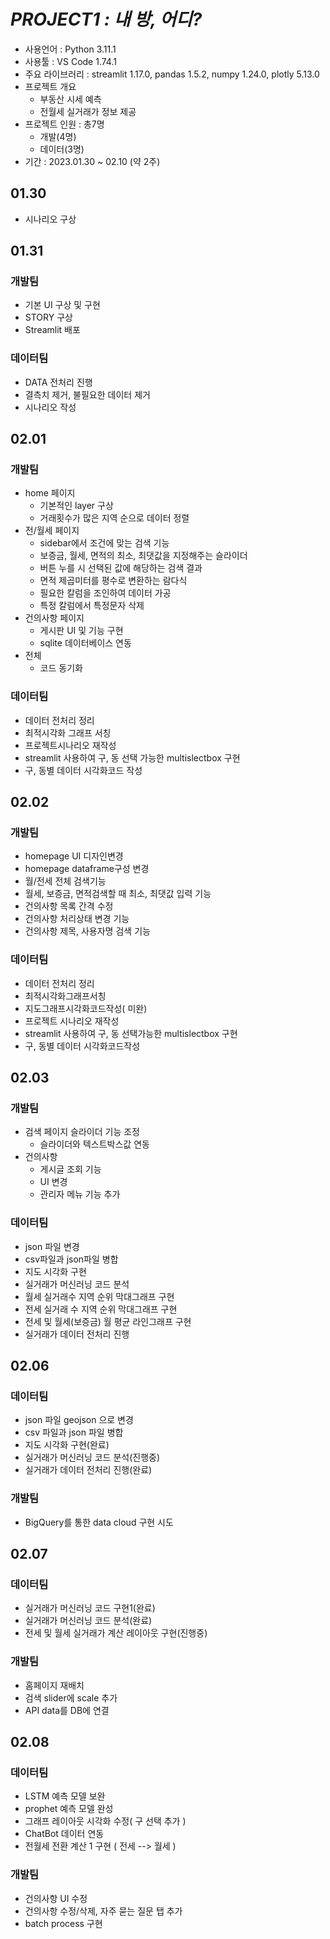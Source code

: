 # *PROJECT1 : 내 방, 어디?*

 - 사용언어 : Python 3.11.1
 - 사용툴 : VS Code 1.74.1
 - 주요 라이브러리 : streamlit 1.17.0, pandas 1.5.2, numpy 1.24.0, plotly 5.13.0
 - 프로젝트 개요
    - 부동산 시세 예측
    - 전월세 실거래가 정보 제공
 - 프로젝트 인원 : 총7명
    - 개발(4명)
    - 데이터(3명)
 - 기간 : 2023.01.30 ~ 02.10 (약 2주)


## 01.30
 - 시나리오 구상

## 01.31
### 개발팀
 - 기본 UI 구상 및 구현
 - STORY 구상
 - Streamlit 배포
### 데이터팀
 + DATA 전처리 진행
 + 결측치 제거, 불필요한 데이터 제거
 + 시나리오 작성

## 02.01
### 개발팀
- home 페이지
    - 기본적인 layer 구상
    - 거래횟수가 많은 지역 순으로 데이터 정렬
- 전/월세 페이지
    - sidebar에서 조건에 맞는 검색 기능
    - 보증금, 월세, 면적의 최소, 최댓값을 지정해주는 슬라이더
    - 버튼 누를 시 선택된 값에 해당하는 검색 결과
    - 면적 제곱미터를 평수로 변환하는 람다식
    - 필요한 칼럼을 조인하여 데이터 가공
    - 특정 칼럼에서 특정문자 삭제
- 건의사항 페이지
    - 게시판 UI 및 기능 구현
    - sqlite 데이터베이스 연동
- 전체
    - 코드 동기화
### 데이터팀
 - 데이터 전처리 정리
 - 최적시각화 그래프 서칭
 - 프로젝트시나리오 재작성
 - streamlit 사용하여 구, 동 선택 가능한 multislectbox 구현
 - 구, 동별 데이터 시각화코드 작성
 
## 02.02
### 개발팀
- homepage UI 디자인변경
- homepage dataframe구성 변경
- 월/전세 전체 검색기능
- 월세, 보증금, 면적검색할 때 최소, 최댓값 입력 기능
- 건의사항 목록 간격 수정
- 건의사항 처리상태 변경 기능
- 건의사항 제목, 사용자명 검색 기능
### 데이터팀
- 데이터 전처리 정리
- 최적시각화그래프서칭
- 지도그래프시각화코드작성( 미완)
- 프로젝트 시나리오 재작성
- streamlit 사용하여 구, 동 선택가능한 multislectbox 구현
-  구, 동별 데이터 시각화코드작성

## 02.03
### 개발팀
- 검색 페이지 슬라이더 기능 조정
    + 슬라이더와 텍스트박스값 연동
- 건의사항
    + 게시글 조회 기능
    + UI 변경
    + 관리자 메뉴 기능 추가
### 데이터팀
- json 파일 변경
- csv파일과 json파일 병합
- 지도 시각화 구현
- 실거래가 머신러닝 코드 분석
- 월세 실거래수 지역 순위 막대그래프 구현
- 전세 실거래 수 지역 순위 막대그래프 구현
- 전세 및 월세(보증금) 월 평균 라인그래프 구현
- 실거래가 데이터 전처리 진행


## 02.06
### 데이터팀
- json  파일 geojson 으로 변경
- csv 파일과 json 파일 병합
-  지도 시각화 구현(완료)
-  실거래가 머신러닝 코드 분석(진행중)
-  실거래가 데이터 전처리 진행(완료)
### 개발팀
- BigQuery를 통한 data cloud 구현 시도 


## 02.07
### 데이터팀
- 실거래가 머신러닝 코드 구현1(완료)
- 실거래가 머신러닝 코드 분석(완료)
- 전세 및 월세 실거래가 계산 레이아웃 구현(진행중)
### 개발팀
- 홈페이지 재배치
- 검색 slider에 scale 추가
- API data를 DB에 연결

## 02.08
### 데이터팀
- LSTM 예측 모델 보완
- prophet 예측 모델 완성
- 그래프 레이아웃 시각화 수정( 구 선택 추가 )
- ChatBot 데이터 연동
- 전월세 전환 계산 1 구현 ( 전세 --> 월세 )


### 개발팀
- 건의사항 UI 수정
- 건의사항 수정/삭제, 자주 묻는 질문 탭 추가
- batch process 구현